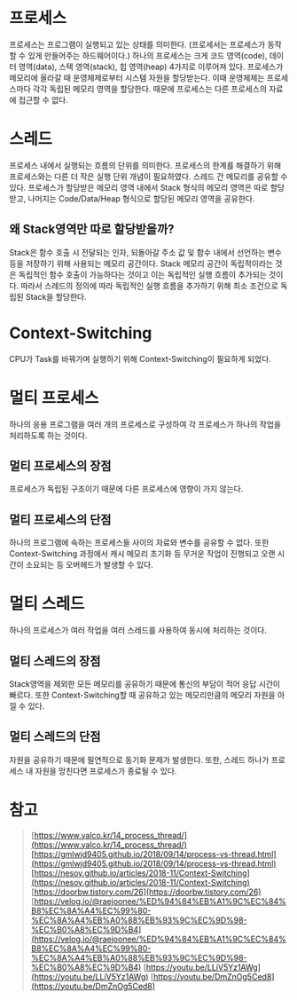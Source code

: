 # 프로세스

프로세스는 프로그램이 실행되고 있는 상태를 의미한다. (프로세서는 프로세스가 동작할 수 있게 만들어주는 하드웨어이다.) 하나의 프로세스는 크게 코드 영역(code), 데이터 영역(data), 스택 영역(stack), 힙 영역(heap) 4가지로 이루어져 있다. 프로세스가 메모리에 올라갈 때 운영체제로부터 시스템 자원을 할당받는다. 이때 운영체제는 프로세스마다 각각 독립된 메모리 영역을 할당한다. 때문에 프로세스는 다른 프로세스의 자료에 접근할 수 없다.

# 스레드

프로세스 내에서 실행되는 흐름의 단위를 의미한다. 프로세스의 한계를 해결하기 위해 프로세스와는 다른 더 작은 실행 단위 개념이 필요하였다. 스레드 간 메모리를 공유할 수 있다. 프로세스가 할당받은 메모리 영역 내에서 Stack 형식의 메모리 영역은 따로 할당받고, 나머지는 Code/Data/Heap 형식으로 할당된 메모리 영역을 공유한다.

## 왜 Stack영역만 따로 할당받을까?

Stack은 함수 호출 시 전달되는 인자, 되돌아갈 주소 값 및 함수 내에서 선언하는 변수 등을 저장하기 위해 사용되는 메모리 공간이다. Stack 메모리 공간이 독립적이라는 것은 독립적인 함수 호출이 가능하다는 것이고 이는 독립적인 실행 흐름이 추가되는 것이다. 따라서 스레드의 정의에 따라 독립적인 실행 흐름을 추가하기 위해 최소 조건으로 독립된 Stack을 할당한다.

# Context-Switching

CPU가 Task를 바꿔가며 실행하기 위해 Context-Switching이 필요하게 되었다.

# 멀티 프로세스

하나의 응용 프로그램을 여러 개의 프로세스로 구성하여 각 프로세스가 하나의 작업을 처리하도록 하는 것이다.

## 멀티 프로세스의 장점

프로세스가 독립된 구조이기 때문에 다른 프로세스에 영향이 가지 않는다.

## 멀티 프로세스의 단점

하나의 프로그램에 속하는 프로세스들 사이의 자료와 변수를 공유할 수 없다. 또한 Context-Switching 과정에서 캐시 메모리 초기화 등 무거운 작업이 진행되고 오랜 시간이 소요되는 등 오버헤드가 발생할 수 있다.

# 멀티 스레드

하나의 프로세스가 여러 작업을 여러 스레드를 사용하여 동시에 처리하는 것이다.

## 멀티 스레드의 장점

Stack영역을 제외한 모든 메모리를 공유하기 때문에 통신의 부담이 적어 응답 시간이 빠르다. 또한 Context-Switching할 때 공유하고 있는 메모리만큼의 메모리 자원을 아낄 수 있다.

## 멀티 스레드의 단점

자원을 공유하기 때문에 필연적으로 동기화 문제가 발생한다. 또한, 스레드 하나가 프로세스 내 자원을 망친다면 프로세스가 종료될 수 있다.

# 참고

> [https://www.yalco.kr/14_process_thread/](https://www.yalco.kr/14_process_thread/)[https://gmlwjd9405.github.io/2018/09/14/process-vs-thread.html](https://gmlwjd9405.github.io/2018/09/14/process-vs-thread.html)[https://nesoy.github.io/articles/2018-11/Context-Switching](https://nesoy.github.io/articles/2018-11/Context-Switching) [https://doorbw.tistory.com/26](https://doorbw.tistory.com/26) [https://velog.io/@raejoonee/%ED%94%84%EB%A1%9C%EC%84%B8%EC%8A%A4%EC%99%80-%EC%8A%A4%EB%A0%88%EB%93%9C%EC%9D%98-%EC%B0%A8%EC%9D%B4](https://velog.io/@raejoonee/%ED%94%84%EB%A1%9C%EC%84%B8%EC%8A%A4%EC%99%80-%EC%8A%A4%EB%A0%88%EB%93%9C%EC%9D%98-%EC%B0%A8%EC%9D%B4) [https://youtu.be/LLiV5Yz1AWg](https://youtu.be/LLiV5Yz1AWg) [https://youtu.be/DmZnOg5Ced8](https://youtu.be/DmZnOg5Ced8)
